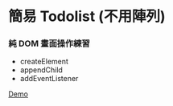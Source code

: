 # 簡易 Todolist (不用陣列)

### 純 DOM 畫面操作練習

- createElement
- appendChild
- addEventListener

[Demo](http://special-minute.surge.sh/)
